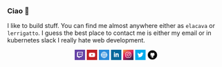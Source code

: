 ### Ciao :bear:

I like to build stuff. You can find me almost anywhere either as `elacava` or `lerrigatto`.
I guess the best place to contact me is either my email or in kubernetes slack
I really hate web development.

<p align="center">
  <a href="https://www.twitch.tv/lerrigatto"><img title="twitch" alt="twitch" src="https://raw.githubusercontent.com/lerrigatto/lerrigatto/master/assets/twitch.png" width="24" /></a>
  <a href="https://www.youtube.com/user/lerrigatto"><img title="youtube" alt="youtube" src="https://raw.githubusercontent.com/lerrigatto/lerrigatto/master/assets/youtube.png" width="24" /></a>
  <a href="https://www.lerrigatto.com"><img title="website" alt="website" src="https://raw.githubusercontent.com/lerrigatto/lerrigatto/master/assets/website.png" width="24" /></a>
  <a href="https://www.linkedin.com/in/lerrigatto"><img title="linkedin" alt="linkedin" src="https://raw.githubusercontent.com/lerrigatto/lerrigatto/master/assets/linkedin.png" width="24" /></a>
  <a href="https://www.instagram.com/lerrigatto"><img title="instagram" alt="instagram"  src="https://raw.githubusercontent.com/lerrigatto/lerrigatto/master/assets/instagram.png" width="24" /></a>
  <a href="http://www.twitter.com/lerrigatto"><img title="twitter" alt="twitter" src="https://raw.githubusercontent.com/lerrigatto/lerrigatto/master/assets/twitter.png" width="24" /></a>
  <a href="http://www.github.com/lerrigatto"><img title="github" alt="github" src="https://raw.githubusercontent.com/lerrigatto/lerrigatto/master/assets/github.png" width="24" /></a>
</p>
<!-- Thanks to https://www.iconfinder.com/hsynckr for the icons --!>
